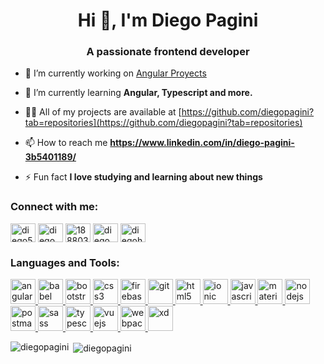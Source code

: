 <h1 align="center">Hi 👋, I'm Diego Pagini</h1>
<h3 align="center">A passionate frontend developer</h3>


- 🔭 I’m currently working on [Angular Proyects](https://recetas-online-6e495.web.app/)

- 🌱 I’m currently learning **Angular, Typescript and more.**

- 👨‍💻 All of my projects are available at [https://github.com/diegopagini?tab=repositories](https://github.com/diegopagini?tab=repositories)

- 📫 How to reach me **https://www.linkedin.com/in/diego-pagini-3b5401189/**

- ⚡ Fun fact **I love studying and learning about new things**

<h3 align="left">Connect with me:</h3>
<p align="left">
<a href="https://twitter.com/diego53130545" target="blank"><img align="center" src="https://cdn.jsdelivr.net/npm/simple-icons@3.0.1/icons/twitter.svg" alt="diego53130545" height="30" width="40" /></a>
<a href="https://linkedin.com/in/diego pagini" target="blank"><img align="center" src="https://cdn.jsdelivr.net/npm/simple-icons@3.0.1/icons/linkedin.svg" alt="diego pagini" height="30" width="40" /></a>
<a href="https://stackoverflow.com/users/188803" target="blank"><img align="center" src="https://cdn.jsdelivr.net/npm/simple-icons@3.0.1/icons/stackoverflow.svg" alt="188803" height="30" width="40" /></a>
<a href="https://fb.com/diego pagini" target="blank"><img align="center" src="https://cdn.jsdelivr.net/npm/simple-icons@3.0.1/icons/facebook.svg" alt="diego pagini" height="30" width="40" /></a>
<a href="https://instagram.com/diegohp-dev" target="blank"><img align="center" src="https://cdn.jsdelivr.net/npm/simple-icons@3.0.1/icons/instagram.svg" alt="diegohp-dev" height="30" width="40" /></a>
</p>

<h3 align="left">Languages and Tools:</h3>
<p align="left"> <a href="https://angular.io" target="_blank"> <img src="https://cdn.worldvectorlogo.com/logos/angular-icon.svg" alt="angularjs" width="40" height="40"/> </a> <a href="https://babeljs.io/" target="_blank"> <img src="https://www.vectorlogo.zone/logos/babeljs/babeljs-icon.svg" alt="babel" width="40" height="40"/> </a> <a href="https://getbootstrap.com" target="_blank"> <img src="https://itblogsogeti.files.wordpress.com/2018/04/mundo-ideal-boostrap4.png" alt="bootstrap" width="40" height="40"/> </a> <a href="https://www.w3schools.com/css/" target="_blank"> <img src="https://encrypted-tbn0.gstatic.com/images?q=tbn:ANd9GcSQfkuNw-ZG68fzksl4AVpANGJ1-ue2CBdpcA&usqp=CAU" alt="css3" width="40" height="40"/> </a> <a href="https://firebase.google.com/" target="_blank"> <img src="https://www.vectorlogo.zone/logos/firebase/firebase-icon.svg" alt="firebase" width="40" height="40"/> </a> <a href="https://git-scm.com/" target="_blank"> <img src="https://www.vectorlogo.zone/logos/git-scm/git-scm-icon.svg" alt="git" width="40" height="40"/> </a> <a href="https://www.w3.org/html/" target="_blank"> <img src="https://encrypted-tbn0.gstatic.com/images?q=tbn:ANd9GcR0PmSgs3Jq65dIfpiGOTNqT7ScgtNlVrLfAA&usqp=CAU" alt="html5" width="40" height="40"/> </a> <a href="https://ionicframework.com" target="_blank"> <img src="https://upload.wikimedia.org/wikipedia/commons/d/d1/Ionic_Logo.svg" alt="ionic" width="40" height="40"/> </a> <a href="https://developer.mozilla.org/en-US/docs/Web/JavaScript" target="_blank"> <img src="https://encrypted-tbn0.gstatic.com/images?q=tbn:ANd9GcRsMEybsex79DvE7vhfO_ZTUeZU6ZKuni81XA&usqp=CAU" alt="javascript" width="40" height="40"/> </a> <a href="https://materializecss.com/" target="_blank"> <img src="https://raw.githubusercontent.com/prplx/svg-logos/5585531d45d294869c4eaab4d7cf2e9c167710a9/svg/materialize.svg" alt="materialize" width="40" height="40"/> </a> <a href="https://nodejs.org" target="_blank"> <img src="https://encrypted-tbn0.gstatic.com/images?q=tbn:ANd9GcSquDw2VuRU1Cc4anH5WZzTqWyn77jt3NPDqw&usqp=CAU" alt="nodejs" width="40" height="40"/> </a> <a href="https://postman.com" target="_blank"> <img src="https://www.vectorlogo.zone/logos/getpostman/getpostman-icon.svg" alt="postman" width="40" height="40"/> </a> <a href="https://sass-lang.com" target="_blank"> <img src="https://devicons.github.io/devicon/devicon.git/icons/sass/sass-original.svg" alt="sass" width="40" height="40"/> </a> <a href="https://www.typescriptlang.org/" target="_blank"> <img src="https://devicons.github.io/devicon/devicon.git/icons/typescript/typescript-original.svg" alt="typescript" width="40" height="40"/> </a> <a href="https://vuejs.org/" target="_blank"> <img src="https://devicons.github.io/devicon/devicon.git/icons/vuejs/vuejs-original-wordmark.svg" alt="vuejs" width="40" height="40"/> </a> <a href="https://webpack.js.org" target="_blank"> <img src="https://devicons.github.io/devicon/devicon.git/icons/webpack/webpack-original.svg" alt="webpack" width="40" height="40"/> </a> <a href="https://www.adobe.com/products/xd.html" target="_blank"> <img src="https://cdn.worldvectorlogo.com/logos/adobe-xd.svg" alt="xd" width="40" height="40"/> </a> </p>

<p><img align="left" src="https://github-readme-stats.vercel.app/api/top-langs?username=diegopagini&show_icons=true&locale=en&layout=compact" alt="diegopagini" /></p>

<p>&nbsp;<img align="center" src="https://github-readme-stats.vercel.app/api?username=diegopagini&show_icons=true&locale=en" alt="diegopagini" /></p>

